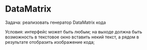 # DataMatrix
Задача: реализовать генератор DataMatrix кода

Условия:
интерфейс может быть любым;
на выходе должна быть возможность в текстовое окно вставить некий текст, а рядом в 
результате отобразить изображение кода;
